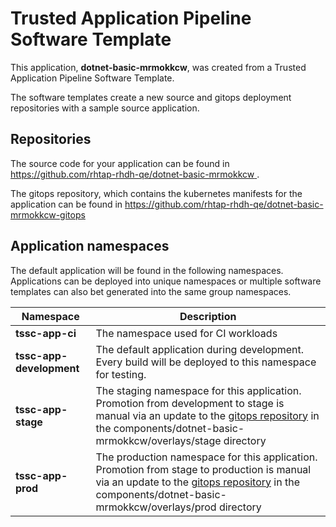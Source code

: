 # Trusted Application Pipeline Software Template

This application, **dotnet-basic-mrmokkcw**, was created from a Trusted Application Pipeline Software Template.

The software templates create a new source and gitops deployment repositories with a sample source application. 

## Repositories

The source code for your application can be found in [https://github.com/rhtap-rhdh-qe/dotnet-basic-mrmokkcw ](https://github.com/rhtap-rhdh-qe/dotnet-basic-mrmokkcw ).
 
The gitops repository, which contains the kubernetes manifests for the application can be found in 
[https://github.com/rhtap-rhdh-qe/dotnet-basic-mrmokkcw-gitops ](https://github.com/rhtap-rhdh-qe/dotnet-basic-mrmokkcw-gitops ) 

## Application namespaces 

The default application will be found in the following namespaces. Applications can be deployed into unique namespaces or multiple software templates can also bet generated into the same group namespaces.  

|  Namespace   |  Description   |  
| -------- | -------- |
| **tssc-app-ci** | The namespace used for CI workloads |
| **tssc-app-development** | The default application during development. Every build will be deployed to this namespace for testing. |
| **tssc-app-stage** | The staging namespace for this application. Promotion from development to stage is manual via an update to the [gitops repository](https://github.com/rhtap-rhdh-qe/dotnet-basic-mrmokkcw-gitops ) in the components/dotnet-basic-mrmokkcw/overlays/stage directory |
| **tssc-app-prod** | The production namespace for this application. Promotion from stage to production is manual via an update to the [gitops repository](https://github.com/rhtap-rhdh-qe/dotnet-basic-mrmokkcw-gitops ) in the components/dotnet-basic-mrmokkcw/overlays/prod directory |